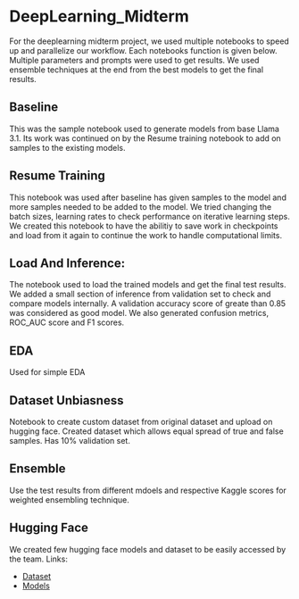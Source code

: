 # DeepLearning_Midterm

For the deeplearning midterm project, we used multiple notebooks to speed up and parallelize our workflow. Each notebooks function is given below. Multiple parameters and prompts were used to get results. We used ensemble techniques at the end from the best models to get the final results.


## Baseline
This was the sample notebook used to generate models from base Llama 3.1. Its work was continued on by the Resume training notebook to add on samples to the existing models.


## Resume Training
This notebook was used after baseline has given samples to the model and more samples needed to be added to the model. We tried changing the batch sizes, learning rates to check performance on iterative learning steps. We created this notebook to have the abilitiy to save work in checkpoints and load from it again to continue the work to handle computational limits.


## Load And Inference:
The notebook used to load the trained models and get the final test results. We added a small section of inference from validation set to check and compare models internally. A validation accuracy score of greate than 0.85 was considered as good model. We also generated confusion metrics, ROC_AUC score and F1 scores.

## EDA
Used for simple EDA

## Dataset Unbiasness
Notebook to create custom dataset from original dataset and upload on hugging face. Created dataset which allows equal spread of true and false samples. Has 10% validation set.

## Ensemble
Use the test results from different mdoels and respective Kaggle scores for weighted ensembling technique.

## Hugging Face
We created few hugging face models and dataset to be easily accessed by the team. 
Links: 
 - [Dataset](https://huggingface.co/datasets/LinNY-DLM/train_dataset)
 - [Models](https://huggingface.co/LinNY-DLM)

